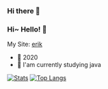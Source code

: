 ### Hi there 👋

<!--
**kocierik/kocierik** is a ✨ _special_ ✨ repository because its `README.md` (this file) appears on your GitHub profile.

Here are some ideas to get you started:

- 🔭 I’m currently working on ...
- 🌱 I’m currently learning ...
- 👯 I’m looking to collaborate on ...
- 🤔 I’m looking for help with ...
- 💬 Ask me about ...
- 📫 How to reach me: ...
- 😄 Pronouns: ...
- ⚡ Fun fact: ...
-->
### Hi~ Hello! 👋

 My Site: [erik](http://h1code.cn)

 - 🥀 2020
 - 📖 I'am currently studying java

[![Stats](https://github-readme-stats.vercel.app/api?username=kocierik&show_icons=true&count_private=true)](https://github.com/kocierik)
[![Top Langs](https://github-readme-stats.vercel.app/api/top-langs/?username=kocierik&layout=compact)](https://github.com/kocierik)
